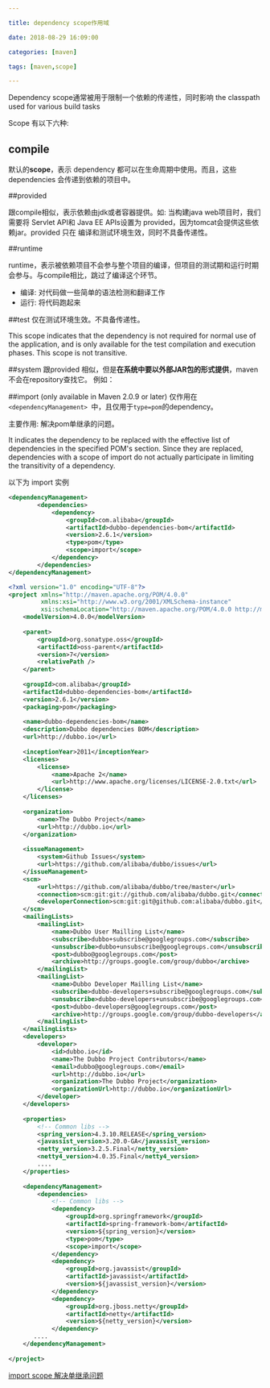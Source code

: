 ```yaml
---

title: dependency scope作用域

date: 2018-08-29 16:09:00

categories: [maven]

tags: [maven,scope]

---
```




Dependency scope通常被用于限制一个依赖的传递性，同时影响 the classpath used for various build tasks

<!--more-->

Scope 有以下六种:

## compile

默认的**scope**，表示 dependency 都可以在生命周期中使用。而且，这些dependencies 会传递到依赖的项目中。

##provided

跟compile相似，表示依赖由jdk或者容器提供。如: 当构建java web项目时，我们需要将 Servlet API和 Java EE APIs设置为 provided，因为tomcat会提供这些依赖jar。provided 只在 编译和测试环境生效，同时不具备传递性。

##runtime

runtime，表示被依赖项目不会参与整个项目的编译，但项目的测试期和运行时期会参与。与compile相比，跳过了编译这个环节。

- 编译: 对代码做一些简单的语法检测和翻译工作
- 运行: 将代码跑起来


##test
仅在测试环境生效。不具备传递性。

This scope indicates that the dependency is not required for normal use of the application, and is only available for the test compilation and execution phases. This scope is not transitive.

##system
跟provided 相似，但是**在系统中要以外部JAR包的形式提供**，maven不会在repository查找它。 例如：



##import (only available in Maven 2.0.9 or later)
仅作用在 `<dependencyManagement> `中，且仅用于`type=pom`的dependency。

主要作用: 解决pom单继承的问题。

 It indicates the dependency to be replaced with the effective list of dependencies in the specified POM's <dependencyManagement> section. Since they are replaced, dependencies with a scope of import do not actually participate in limiting the transitivity of a dependency.

以下为 import 实例

```xml
<dependencyManagement>
        <dependencies>
            <dependency>
                <groupId>com.alibaba</groupId>
                <artifactId>dubbo-dependencies-bom</artifactId>
                <version>2.6.1</version>
                <type>pom</type>
                <scope>import</scope>
            </dependency>
        </dependencies>
</dependencyManagement>
```

```xml
<?xml version="1.0" encoding="UTF-8"?>
<project xmlns="http://maven.apache.org/POM/4.0.0"
         xmlns:xsi="http://www.w3.org/2001/XMLSchema-instance"
         xsi:schemaLocation="http://maven.apache.org/POM/4.0.0 http://maven.apache.org/xsd/maven-4.0.0.xsd">
    <modelVersion>4.0.0</modelVersion>
 
    <parent>
        <groupId>org.sonatype.oss</groupId>
        <artifactId>oss-parent</artifactId>
        <version>7</version>
        <relativePath />
    </parent>
 
    <groupId>com.alibaba</groupId>
    <artifactId>dubbo-dependencies-bom</artifactId>
    <version>2.6.1</version>
    <packaging>pom</packaging>
 
    <name>dubbo-dependencies-bom</name>
    <description>Dubbo dependencies BOM</description>
    <url>http://dubbo.io</url>
 
    <inceptionYear>2011</inceptionYear>
    <licenses>
        <license>
            <name>Apache 2</name>
            <url>http://www.apache.org/licenses/LICENSE-2.0.txt</url>
        </license>
    </licenses>
 
    <organization>
        <name>The Dubbo Project</name>
        <url>http://dubbo.io</url>
    </organization>
 
    <issueManagement>
        <system>Github Issues</system>
        <url>https://github.com/alibaba/dubbo/issues</url>
    </issueManagement>
    <scm>
        <url>https://github.com/alibaba/dubbo/tree/master</url>
        <connection>scm:git:git://github.com/alibaba/dubbo.git</connection>
        <developerConnection>scm:git:git@github.com:alibaba/dubbo.git</developerConnection>
    </scm>
    <mailingLists>
        <mailingList>
            <name>Dubbo User Mailling List</name>
            <subscribe>dubbo+subscribe@googlegroups.com</subscribe>
            <unsubscribe>dubbo+unsubscribe@googlegroups.com</unsubscribe>
            <post>dubbo@googlegroups.com</post>
            <archive>http://groups.google.com/group/dubbo</archive>
        </mailingList>
        <mailingList>
            <name>Dubbo Developer Mailling List</name>
            <subscribe>dubbo-developers+subscribe@googlegroups.com</subscribe>
            <unsubscribe>dubbo-developers+unsubscribe@googlegroups.com</unsubscribe>
            <post>dubbo-developers@googlegroups.com</post>
            <archive>http://groups.google.com/group/dubbo-developers</archive>
        </mailingList>
    </mailingLists>
    <developers>
        <developer>
            <id>dubbo.io</id>
            <name>The Dubbo Project Contributors</name>
            <email>dubbo@googlegroups.com</email>
            <url>http://dubbo.io</url>
            <organization>The Dubbo Project</organization>
            <organizationUrl>http://dubbo.io</organizationUrl>
        </developer>
    </developers>
 
    <properties>
        <!-- Common libs -->
        <spring_version>4.3.10.RELEASE</spring_version>
        <javassist_version>3.20.0-GA</javassist_version>
        <netty_version>3.2.5.Final</netty_version>
        <netty4_version>4.0.35.Final</netty4_version>
        ....
    </properties>
 
    <dependencyManagement>
        <dependencies>
            <!-- Common libs -->
            <dependency>
                <groupId>org.springframework</groupId>
                <artifactId>spring-framework-bom</artifactId>
                <version>${spring_version}</version>
                <type>pom</type>
                <scope>import</scope>
            </dependency>
            <dependency>
                <groupId>org.javassist</groupId>
                <artifactId>javassist</artifactId>
                <version>${javassist_version}</version>
            </dependency>
            <dependency>
                <groupId>org.jboss.netty</groupId>
                <artifactId>netty</artifactId>
                <version>${netty_version}</version>
            </dependency>
       ....
    </dependencyManagement>
 
</project>
```


[import scope 解决单继承问题](https://www.cnblogs.com/huahua035/p/7680607.html)